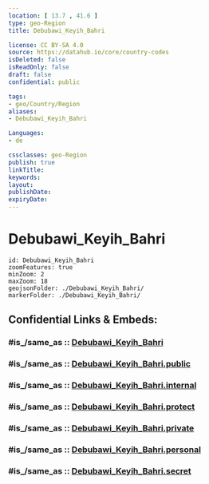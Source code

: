 ```yaml
---
location: [ 13.7 , 41.6 ] 
type: geo-Region
title: Debubawi_Keyih_Bahri

license: CC BY-SA 4.0
source: https://datahub.io/core/country-codes
isDeleted: false
isReadOnly: false
draft: false
confidential: public

tags:
- geo/Country/Region
aliases:
- Debubawi_Keyih_Bahri

Languages:
- de

cssclasses: geo-Region
publish: true
linkTitle: 
keywords: 
layout: 
publishDate: 
expiryDate: 
---
```


# Debubawi_Keyih_Bahri

```leaflet
id: Debubawi_Keyih_Bahri
zoomFeatures: true 
minZoom: 2 
maxZoom: 18
geojsonFolder: ./Debubawi_Keyih_Bahri/
markerFolder: ./Debubawi_Keyih_Bahri/
```


## Confidential Links & Embeds: 

### #is_/same_as :: [Debubawi_Keyih_Bahri](/_Standards/Earth/Continent/Africa/Africa~East/Eritrea/Regions~Eritrea/Debubawi_Keyih_Bahri.md) 

### #is_/same_as :: [Debubawi_Keyih_Bahri.public](/_public/Earth/Continent/Africa/Africa~East/Eritrea/Regions~Eritrea/Debubawi_Keyih_Bahri.public.md) 

### #is_/same_as :: [Debubawi_Keyih_Bahri.internal](/_internal/Earth/Continent/Africa/Africa~East/Eritrea/Regions~Eritrea/Debubawi_Keyih_Bahri.internal.md) 

### #is_/same_as :: [Debubawi_Keyih_Bahri.protect](/_protect/Earth/Continent/Africa/Africa~East/Eritrea/Regions~Eritrea/Debubawi_Keyih_Bahri.protect.md) 

### #is_/same_as :: [Debubawi_Keyih_Bahri.private](/_private/Earth/Continent/Africa/Africa~East/Eritrea/Regions~Eritrea/Debubawi_Keyih_Bahri.private.md) 

### #is_/same_as :: [Debubawi_Keyih_Bahri.personal](/_personal/Earth/Continent/Africa/Africa~East/Eritrea/Regions~Eritrea/Debubawi_Keyih_Bahri.personal.md) 

### #is_/same_as :: [Debubawi_Keyih_Bahri.secret](/_secret/Earth/Continent/Africa/Africa~East/Eritrea/Regions~Eritrea/Debubawi_Keyih_Bahri.secret.md)


